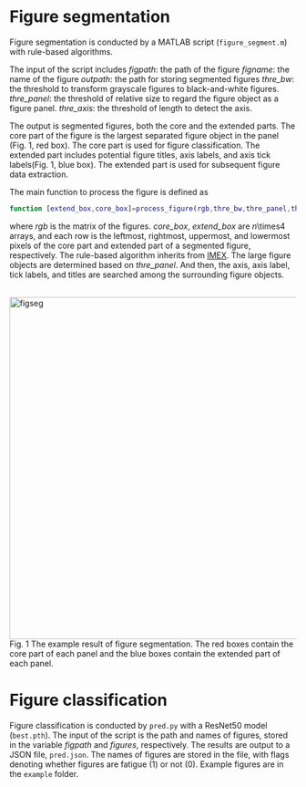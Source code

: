 # Figure segmentation

Figure segmentation is conducted by a MATLAB script (`figure_segment.m`) with rule-based algorithms.

The input of the script includes
*figpath*: the path of the figure
*figname*: the name of the figure
*outpath*: the path for storing segmented figures
*thre_bw*: the threshold to transform grayscale figures to black-and-white figures.
*thre_panel*: the threshold of relative size to regard the figure object as a figure panel.
*thre_axis*: the threshold of length to detect the axis.

The output is segmented figures, both the core and the extended parts. The core part of the figure is the largest separated figure object in the panel (Fig. 1, red box). The core part is used for figure classification. The extended part includes potential figure titles, axis labels, and axis tick labels(Fig. 1, blue box). The extended part is used for subsequent figure data extraction.

The main function to process the figure is defined as

``` matlab
function [extend_box,core_box]=process_figure(rgb,thre_bw,thre_panel,thre_axis)
``````

where *rgb* is the matrix of the figures. *core_box*, *extend_box* are *n*\times4 arrays, and each row is the leftmost, rightmost, uppermost, and lowermost pixels of the core part and extended part of a segmented figure, respectively.
The rule-based algorithm inherits from [IMEX](https://github.com/xuzpgroup/ZianZhang/tree/main/FatigueData-AM2022/IMEX). The large figure objects are determined based on *thre_panel*. And then, the axis, axis label, tick labels, and titles are searched among the surrounding figure objects.

<br>
<img src="./segment_result.jpg" width = "600" alt="figseg" align=left/>
<br>
Fig. 1 The example result of figure segmentation. The red boxes contain the core part of each panel and the blue boxes contain the extended part of each panel.


# Figure classification

Figure classification is conducted by `pred.py` with a ResNet50 model (`best.pth`). The input of the script is the path and names of figures, stored in the variable *figpath* and *figures*, respectively. The results are output to a JSON file, `pred.json`. The names of figures are stored in the file, with flags denoting whether figures are fatigue (1) or not (0). Example figures are in the `example` folder.
